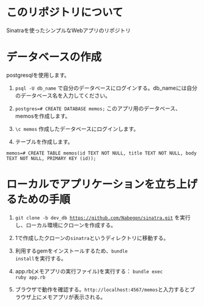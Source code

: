 # このリポジトリについて
Sinatraを使ったシンプルなWebアプリのリポジトリ

# データベースの作成
postgresqlを使用します。

1. <code>psql -U db_name</code> で自分のデータベースにログインする。db_nameには自分のデータベース名を入力してください。

2. <code>postgres=# CREATE DATABASE memos;</code> このアプリ用のデータベース、memosを作成します。

3. <code>\c memos</code> 作成したデータベースにログインします。

4. テーブルを作成します。
<pre><code>memos=# CREATE TABLE memos(id TEXT NOT NULL, title TEXT NOT NULL, body TEXT NOT NULL, PRIMARY KEY (id));</code></pre>

# ローカルでアプリケーションを立ち上げるための手順
1. <code>git clone -b dev_db https://github.com/Nabegon/sinatra.git</code> を実行し、ローカル環境にクローンを作成する。

2. 1で作成したクローンの<code>sinatra</code>というディレクトリに移動する。

3. 利用するgemをインストールするため、<code>bundle install</code>を実行する。 

4. app.rb(メモアプリの実行ファイル)を実行する： <code>bundle exec ruby app.rb</code>

5. ブラウザで動作を確認する。<code>http://localhost:4567/memos</code>と入力するとブラウザ上にメモアプリが表示される。

